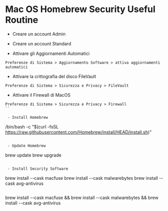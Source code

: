# Mac OS Homebrew Security Useful Routine

 - Creare un account Admin

 - Creare un account Standard

 - Attivare gli Aggiornamenti Automatici

```
Preferenze di Sistema > Aggiornamento Software > attiva aggiornamenti automatici
```

 - Attivare la crittografia del disco FileVault

```
Preferenze di Sistema > Sicurezza e Privacy > FileVault
```
 - Attivare il Firewall di MacOS

```
Preferenze di Sistema > Sicurezza e Privacy > Firewall
``

 - Install Homebrew

```
/bin/bash -c "$(curl -fsSL https://raw.githubusercontent.com/Homebrew/install/HEAD/install.sh)"
```

 - Update Homebrew

```
brew update
brew upgrade
```

 - Install Security Software

```
brew install --cask macfuse
brew install --cask malwarebytes
brew install --cask avg-antivirus
```

```
brew install --cask macfuse && brew install --cask malwarebytes && brew install --cask avg-antivirus
```
